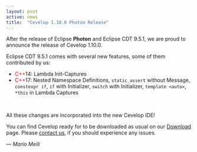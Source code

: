 ```yaml
---
layout: post
active: news
title:  "Cevelop 1.10.0 Photon Release"
---
```


After the release of Eclipse **Photon** and Eclipse CDT 9.5.1, we are proud to announce the release of Cevelop 1.10.0.

Eclipse CDT 9.5.1 comes with several new features, some of them contributed by us:

* <span style="color:red;">C++</span>14: Lambda Init-Captures
* <span style="color:red;">C++</span>17: Nested Namespace Definitions, `static_assert` without Message, `constexpr if`, `if` with Initializer, `switch` with Initializer, `template <auto>`, `*this` in Lambda Captures

<br/>

All these changes are incorporated into the new Cevelop IDE!

You can find Cevelop ready for to be downloaded as usual on our [Download](/download) page. Please [contact us](/contact), if you should experience any issues.

<p class="pull-right">
  <em>&mdash; Mario Meili</em>
</p>
